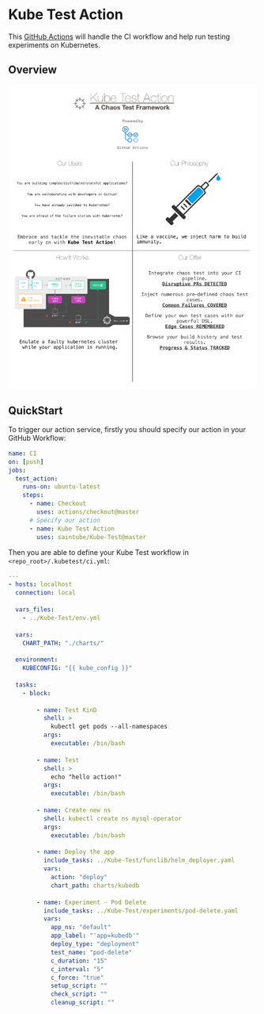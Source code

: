 # Kube Test Action

This [GitHub Actions](https://github.com/features/actions) will handle the CI workflow and help run testing experiments on Kubernetes.

## Overview

![Overview](./docs/images/Overview.png)

## QuickStart

To trigger our action service, firstly you should specify our action in your GitHub Workflow:

```yaml
name: CI
on: [push]
jobs:
  test_action:
    runs-on: ubuntu-latest
    steps:
      - name: Checkout
        uses: actions/checkout@master
      # Specify our action
      - name: Kube Test Action
        uses: saintube/Kube-Test@master
```

Then you are able to define your Kube Test workflow in `<repo_root>/.kubetest/ci.yml`:

```yaml
---
- hosts: localhost
  connection: local

  vars_files:
    - ../Kube-Test/env.yml

  vars:
    CHART_PATH: "./charts/"

  environment:
    KUBECONFIG: "{{ kube_config }}"

  tasks:
    - block:

        - name: Test KinD
          shell: >
            kubectl get pods --all-namespaces
          args:
            executable: /bin/bash

        - name: Test
          shell: >
            echo "hello action!"
          args:
            executable: /bin/bash

        - name: Create new ns
          shell: kubectl create ns mysql-operator
          args:
            executable: /bin/bash

        - name: Deploy the app
          include_tasks: ../Kube-Test/funclib/helm_deployer.yaml
          vars:
            action: "deploy"
            chart_path: charts/kubedb

        - name: Experiment - Pod Delete
          include_tasks: ../Kube-Test/experiments/pod-delete.yaml
          vars:
            app_ns: "default"
            app_label: "'app=kubedb'"
            deploy_type: "deployment"
            test_name: "pod-delete"
            c_duration: "15"
            c_interval: "5"
            c_force: "true"
            setup_script: ""
            check_script: ""
            cleanup_script: ""

```
